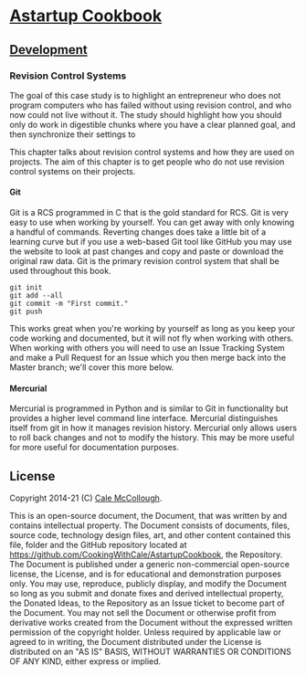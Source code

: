 # [Astartup Cookbook](../)

## [Development](./)

### Revision Control Systems

The goal of this case study is to highlight an entrepreneur who does not program computers who has failed without using revision control, and who now could not live without it. The study should highlight how you should only do work in digestible chunks where you have a clear planned goal, and then synchronize their settings to

This chapter talks about revision control systems and how they are used on projects. The aim of this chapter is to get people who do not use revision control systems on their projects.

#### Git

Git is a RCS programmed in C that is the gold standard for RCS. Git is very easy to use when working by yourself. You can get away with only knowing a handful of commands. Reverting changes does take a little bit of a learning curve but if you use a web-based Git tool like GitHub you may use the website to look at past changes and copy and paste or download the original raw data. Git is the primary revision control system that shall be used throughout this book.

```
git init
git add --all
git commit -m "First commit."
git push
```

This works great when you're working by yourself as long as you keep your code working and documented, but it will not fly when working with others. When working with others you will need to use an Issue Tracking System and make a Pull Request for an Issue which you then merge back into the Master branch; we'll cover this more below.

#### Mercurial

Mercurial is programmed in Python and is similar to Git in functionality but provides a higher level command line interface. Mercurial distinguishes itself from git in how it manages revision history. Mercurial only allows users to roll back changes and not to modify the history. This may be more useful for more useful for documentation purposes.

## License

Copyright 2014-21 (C) [Cale McCollough](https://cookingwithcale.org).

This is an open-source document, the Document, that was written by and contains intellectual property. The Document consists of documents, files, source code, technology design files, art, and other content contained this file, folder and the GitHub repository located at <https://github.com/CookingWithCale/AstartupCookbook>, the Repository. The Document is published under a generic non-commercial open-source license, the License, and is for educational and demonstration purposes only. You may use, reproduce, publicly display, and modify the Document so long as you submit and donate fixes and derived intellectual property, the Donated Ideas, to the Repository as an Issue ticket to become part of the Document. You may not sell the Document or otherwise profit from derivative works created from the Document without the expressed written permission of the copyright holder. Unless required by applicable law or agreed to in writing, the Document distributed under the License is distributed on an "AS IS" BASIS, WITHOUT WARRANTIES OR CONDITIONS OF ANY KIND, either express or implied.
